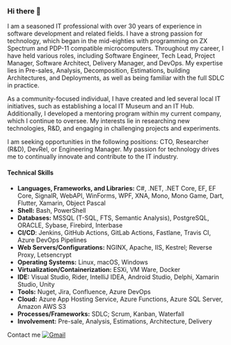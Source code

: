 ### Hi there 👋 

<!--
**semack/semack** is a ✨ _special_ ✨ repository because its `README.md` (this file) appears on your GitHub profile.

Here are some ideas to get you started:

- 🔭 I’m currently working on ...
- 🌱 I’m currently learning ...
- 👯 I’m looking to collaborate on ...
- 🤔 I’m looking for help with ...
- 💬 Ask me about ...
- 📫 How to reach me: ...
- 😄 Pronouns: ...
- ⚡ Fun fact: ...
-->

I am a seasoned IT professional with over 30 years of experience in software development and related fields. I have a strong passion for technology, which began in the mid-eighties with programming on ZX Spectrum and PDP-11 compatible microcomputers. Throughout my career, I have held various roles, including Software Engineer, Tech Lead, Project Manager, Software Architect, Delivery Manager, and DevOps. My expertise lies in Pre-sales, Analysis, Decomposition, Estimations, building Architectures, and Deployments, as well as being familiar with the full SDLC in practice.

As a community-focused individual, I have created and led several local IT initiatives, such as establishing a local IT Museum and an IT Hub. Additionally, I developed a mentoring program within my current company, which I continue to oversee. My interests lie in researching new technologies, R&D, and engaging in challenging projects and experiments.

I am seeking opportunities in the following positions: CTO, Researcher (R&D), DevRel, or Engineering Manager. My passion for technology drives me to continually innovate and contribute to the IT industry.

#### Technical Skills

- **Languages, Frameworks, and Libraries:** C#, .NET, .NET Core, EF, EF Core, SignalR, WebAPI, WinForms, WPF, XNA, Mono, Mono Game, Dart, Flutter, Xamarin, Object Pascal
- **Shell:** Bash, PowerShell
- **Databases:** MSSQL (T-SQL, FTS, Semantic Analysis), PostgreSQL, ORACLE, Sybase, Firebird, Interbase
- **CI/CD**: Jenkins, GitHub Actions, GitLab Actions, Fastlane, Travis CI, Azure DevOps Pipelines
- **Web Servers/Configurations:** NGINX, Apache, IIS, Kestrel; Reverse Proxy, Letsencrypt
- **Operating Systems:** Linux, macOS, Windows
- **Virtualization/Containerization:** ESXi, VM Ware, Docker
- **IDE:** Visual Studio, Rider, IntelliJ IDEA, Android Studio, Delphi, Xamarin Studio, Unity
- **Tools:** Nuget, Jira, Confluence, Azure DevOps
- **Cloud:** Azure App Hosting Service, Azure Functions, Azure SQL Server, Amazon AWS S3
- **Processes/Frameworks:** SDLC; Scrum, Kanban, Waterfall
- **Involvement:** Pre-sale, Analysis, Estimations, Architecture, Delivery

Contact me
[![Gmail](https://img.shields.io/badge/Gmail-D14836?style=for-the-badge&logo=gmail&logoColor=white)](mailto:semack@gmail.com)
